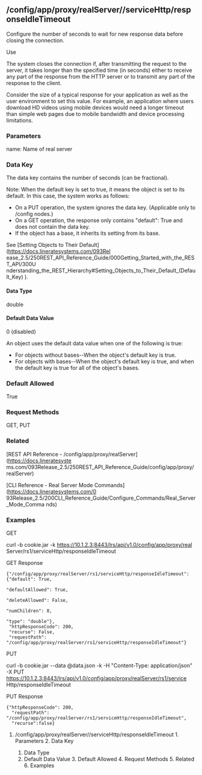 ## /config/app/proxy/realServer/<name>/serviceHttp/responseIdleTimeout

Configure the number of seconds to wait for new response data before closing
the connection.

Use

The system closes the connection if, after transmitting the request to the
server, it takes longer than the specified time (in seconds) either to receive
any part of the response from the HTTP server or to transmit any part of the
response to the client.

Consider the size of a typical response for your application as well as the
user environment to set this value. For example, an application where users
download HD videos using mobile devices would need a longer timeout than
simple web pages due to mobile bandwidth and device processing limitations.

### Parameters

name: Name of real server

### Data Key

The data key contains the number of seconds (can be fractional).

Note: When the default key is set to true, it means the object is set to its
default. In this case, the system works as follows:

  * On a PUT operation, the system ignores the data key. (Applicable only to /config nodes.)
  * On a GET operation, the response only contains "default": True and does not contain the data key.
  * If the object has a base, it inherits its setting from its base.

See [Setting Objects to Their Default](https://docs.lineratesystems.com/093Rel
ease_2.5/250REST_API_Reference_Guide/000Getting_Started_with_the_REST_API/300U
nderstanding_the_REST_Hierarchy#Setting_Objects_to_Their_Default_(Default_Key)
).

#### Data Type

double

#### Default Data Value

0 (disabled)

An object uses the default data value when one of the following is true:

  * For objects without bases--When the object's default key is true.
  * For objects with bases--When the object's default key is true, and when the default key is true for all of the object's bases.

### Default Allowed

True

### Request Methods

GET, PUT

### Related

[REST API Reference - /config/app/proxy/realServer](https://docs.lineratesyste
ms.com/093Release_2.5/250REST_API_Reference_Guide/config/app/proxy/realServer)

[CLI Reference - Real Server Mode Commands](https://docs.lineratesystems.com/0
93Release_2.5/200CLI_Reference_Guide/Configure_Commands/Real_Server_Mode_Comma
nds)

### Examples

GET

curl -b cookie.jar -k https://10.1.2.3:8443/lrs/api/v1.0/config/app/proxy/real
Server/rs1/serviceHttp/responseIdleTimeout

GET Response

    
    {"/config/app/proxy/realServer/rs1/serviceHttp/responseIdleTimeout": {"default": True,
                                                                          "defaultAllowed": True,
                                                                          "deleteAllowed": False,
                                                                          "numChildren": 0,
                                                                          "type": "double"},
     "httpResponseCode": 200,
     "recurse": False,
     "requestPath": "/config/app/proxy/realServer/rs1/serviceHttp/responseIdleTimeout"}
    

PUT

curl -b cookie.jar --data @data.json -k -H "Content-Type: application/json" -X
PUT https://10.1.2.3:8443/lrs/api/v1.0/config/app/proxy/realServer/rs1/service
Http/responseIdleTimeout

PUT Response

    
    {"httpResponseCode": 200,
      "requestPath": "/config/app/proxy/realServer/rs1/serviceHttp/responseIdleTimeout",
      "recurse":false}

  1. /config/app/proxy/realServer/<name>/serviceHttp/responseIdleTimeout
    1. Parameters
    2. Data Key
      1. Data Type
      2. Default Data Value
    3. Default Allowed
    4. Request Methods
    5. Related
    6. Examples


